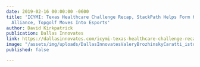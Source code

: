 ```yaml
---
date: 2019-02-16 00:00:00 -0600
title: 'ICYMI: Texas Healthcare Challenge Recap, StackPath Helps Form Kinetic Edge
  Alliance, Topgolf Moves Into Esports'
author: David Kirkpatrick
publication: Dallas Innovates
link: https://dallasinnovates.com/icymi-texas-healthcare-challenge-recap-stackpath-helps-form-kinetic-edge-alliance-topgolf-moves-into-esports/
image: "/assets/img/uploads/DallasInnovatesValeryBrozhinskyCaratti_istockphoto.jpg"
published: false

---
```

